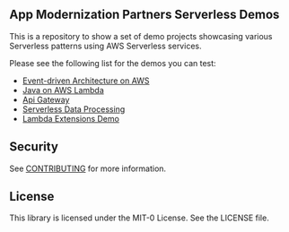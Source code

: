 ## App Modernization Partners Serverless Demos

This is a repository to show a set of demo projects showcasing various Serverless patterns using AWS Serverless services. 

Please see the following list for the demos you can test:

- [Event-driven Architecture on AWS](event-driven-architecture/README.md)
- [Java on AWS Lambda](lambda-java-calculator/README.md)
- [Api Gateway](api_gateway_demo/README.md)
- [Serverless Data Processing](serverless-data-processing/README.md)
- [Lambda Extensions Demo](https://github.com/aws-samples/appmod-partners-serverless/tree/lambda-extensions-demo/lambda-extensions-demo)

## Security

See [CONTRIBUTING](CONTRIBUTING.md#security-issue-notifications) for more information.

## License

This library is licensed under the MIT-0 License. See the LICENSE file.


